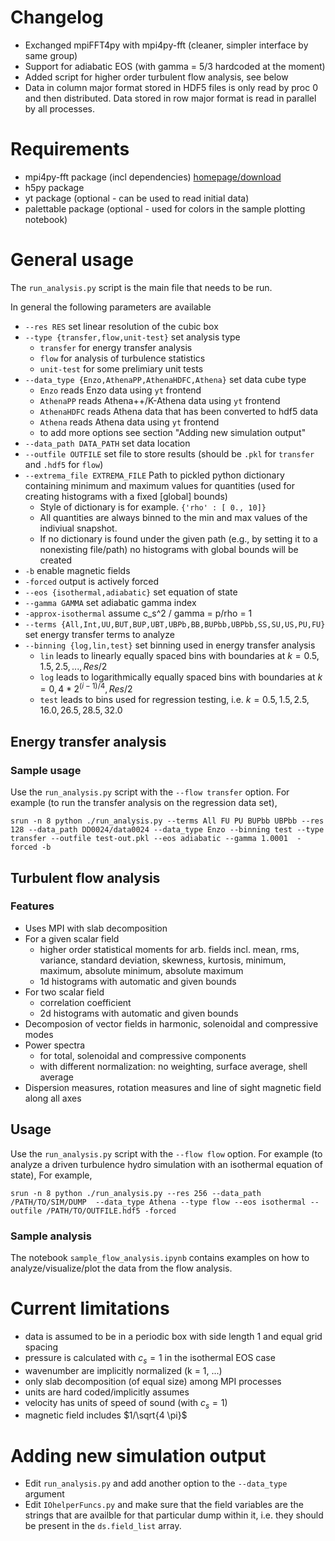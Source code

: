 # Changelog
- Exchanged mpiFFT4py with mpi4py-fft (cleaner, simpler interface by same group)
- Support for adiabatic EOS (with gamma = 5/3 hardcoded at the moment)
- Added script for higher order turbulent flow analysis, see below
- Data in column major format stored in HDF5 files is only read by proc 0 and then distributed. Data stored in row major format is read in parallel by all processes.

# Requirements
- mpi4py-fft  package (incl dependencies) [homepage/download](https://bitbucket.org/mpi4py/mpi4py-fft)
- h5py package
- yt package (optional - can be used to read initial data)
- palettable package (optional - used for colors in the sample plotting notebook)

# General usage

The `run_analysis.py` script is the main file that needs to be run.

In general the following parameters are available
- `--res RES`             set linear resolution of the cubic box
- `--type {transfer,flow,unit-test}`  set analysis type
  - `transfer` for energy transfer analysis
  - `flow` for analysis of turbulence statistics
  - `unit-test` for some prelimiary unit tests
- `--data_type {Enzo,AthenaPP,AthenaHDFC,Athena}` set data cube type
  - `Enzo` reads Enzo data using `yt` frontend
  - `AthenaPP` reads Athena++/K-Athena data using `yt` frontend
  - `AthenaHDFC` reads Athena data that has been converted to hdf5 data
  - `Athena` reads Athena data using `yt` frontend
  - to add more options see section "Adding new simulation output"
- `--data_path DATA_PATH` set data location
-  `--outfile OUTFILE`     set file to store results (should be `.pkl` for `transfer` and `.hdf5` for `flow`)
-  `--extrema_file EXTREMA_FILE` Path to pickled python dictionary containing minimum and maximum values for quantities (used for creating histograms with a fixed [global] bounds)
   - Style of dictionary is for example. `{'rho' : [ 0., 10]}`
   - All quantities are always binned to the min and max values of the indiviual snapshot.
   - If no dictionary is found under the given path (e.g., by setting it to a nonexisting file/path) no histograms with global bounds will be created
-  `-b`                    enable magnetic fields
-  `-forced`               output is actively forced
-  `--eos {isothermal,adiabatic}` set equation of state
-  `--gamma GAMMA`         set adiabatic gamma index
-   `-approx-isothermal`    assume c_s^2 / gamma = p/rho = 1
-   `--terms {All,Int,UU,BUT,BUP,UBT,UBPb,BB,BUPbb,UBPbb,SS,SU,US,PU,FU}` set energy transfer terms to analyze
-  `--binning {log,lin,test}`  set binning used in energy transfer analysis
   - `lin` leads to linearly equally spaced bins with boundaries at $k = 0.5,1.5,2.5,...,Res/2$
   - `log` leads to logarithmically equally spaced bins with boundaries at $k = 0, 4 * 2^{(i - 1)/4},Res/2$
   - `test` leads to bins used for regression testing, i.e. $k = 0.5,1.5,2.5,16.0,26.5,28.5,32.0$



## Energy transfer analysis

### Sample usage

Use the `run_analysis.py` script with the `--flow transfer` option.
For example (to run the transfer analysis on the regression data set),
```
srun -n 8 python ./run_analysis.py --terms All FU PU BUPbb UBPbb --res 128 --data_path DD0024/data0024 --data_type Enzo --binning test --type transfer --outfile test-out.pkl --eos adiabatic --gamma 1.0001  -forced -b
```

## Turbulent flow analysis
### Features
- Uses MPI with slab decomposition
- For a given scalar field 
  - higher order statistical moments for arb. fields incl. mean, rms, variance, standard deviation, skewness, kurtosis, minimum, maximum, absolute minimum, absolute maximum
  - 1d histograms with automatic and given bounds 
- For two scalar field
  - correlation coefficient
  - 2d histograms with automatic and given bounds
- Decomposion of vector fields in harmonic, solenoidal and compressive modes
- Power spectra
  - for total, solenoidal and compressive components
  - with different normalization: no weighting, surface average, shell average
- Dispersion measures, rotation measures and line of sight magnetic field along all axes

## Usage
Use the `run_analysis.py` script with the `--flow flow` option.
For example (to analyze a driven turbulence hydro simulation with an isothermal equation of state),
For example,
```
srun -n 8 python ./run_analysis.py --res 256 --data_path /PATH/TO/SIM/DUMP  --data_type Athena --type flow --eos isothermal --outfile /PATH/TO/OUTFILE.hdf5 -forced
```

### Sample analysis
The notebook `sample_flow_analysis.ipynb` contains examples on how to analyze/visualize/plot the data from the flow analysis.

# Current limitations
- data is assumed to be in a periodic box with side length 1 and equal grid spacing
- pressure is calculated with $c_s = 1$ in the isothermal EOS case
- wavenumber are implicitly normalized (k = 1, ...)
- only slab decomposition (of equal size) among MPI processes 
- units are hard coded/implicitly assumes
 - velocity has units of speed of sound (with $c_s = 1$)
 - magnetic field includes $1/\sqrt{4 \pi}$

# Adding new simulation output
- Edit `run_analysis.py` and add another option to the `--data_type` argument
- Edit `IOhelperFuncs.py` and make sure that the field variables are the strings
that are availble for that particular dump within it, i.e.
they should be present in the `ds.field_list` array.


